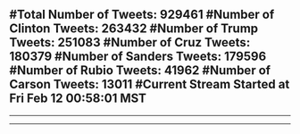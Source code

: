 #Total Number of Tweets: 929461 
#Number of Clinton Tweets: 263432
#Number of Trump Tweets: 251083
#Number of Cruz Tweets: 180379
#Number of Sanders Tweets: 179596
#Number of Rubio Tweets: 41962
#Number of Carson Tweets: 13011
#Current Stream Started at Fri Feb 12 00:58:01 MST
---
---
---
